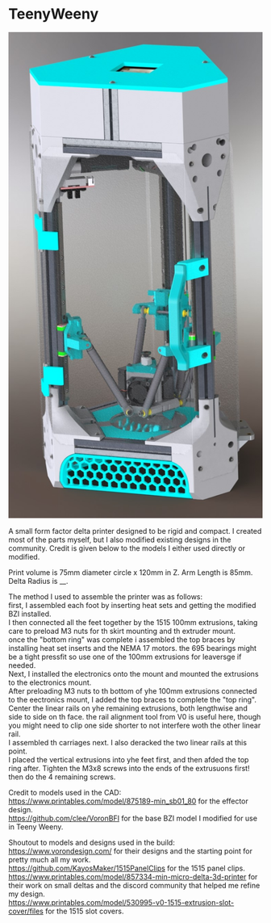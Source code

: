 # TeenyWeeny

![Printer Render](https://github.com/ReillyBex/TeenyWeeny/blob/master/LatestRevRender.JPG?raw=true)

A small form factor delta printer designed to be rigid and compact. I created most of the parts myself, but I also modified existing designs in the community. Credit is given below to the models I either used directly or modified. 

Print volume is 75mm diameter circle x 120mm in Z. Arm Length is 85mm. Delta Radius is __.      

The method I used to assemble the printer was as follows:      
first, I assembled each foot by inserting heat sets and getting the modified BZI installed.      
I then connected all the feet together by the 1515 100mm extrusions, taking care to preload M3 nuts for th skirt mounting and th extruder mount.      
once the "bottom ring" was complete i assembled the top braces by installing heat set inserts and the NEMA 17 motors. the 695 bearings might be a tight pressfit so use one of the 100mm extrusions for leaversge if needed.      
Next, I installed the electronics onto the mount and mounted the extrusions to the electronics mount.       
After preloading M3 nuts to th bottom of yhe 100mm extrusions connected to the eectronics mount, I added the top braces to complete the "top ring".      
Center the linear rails on yhe remaining extrusions, both lengthwise and side to side on th face. the rail alignment tool from V0 is useful here, though you might need to clip one side shorter to not interfere woth the other linear rail.     
I assembled th carriages next. I also deracked the two linear rails at this point.     
I placed the vertical extrusions into yhe feet first, and then afded the top ring after. Tighten the M3x8 screws into the ends of the extrusuons first! then do the 4 remaining screws.       




Credit to models used in the CAD:  
https://www.printables.com/model/875189-min_sb01_80 for the effector design.    
https://github.com/clee/VoronBFI for the base BZI model I modified for use in Teeny Weeny.   

Shoutout to models and designs used in the build:      
https://www.vorondesign.com/ for their designs and the starting point for pretty much all my work.      
https://github.com/KayosMaker/1515PanelClips for the 1515 panel clips.        
https://www.printables.com/model/857334-min-micro-delta-3d-printer for their work on small deltas and the discord community that helped me refine my design.      
https://www.printables.com/model/530995-v0-1515-extrusion-slot-cover/files for the 1515 slot covers.        
 
